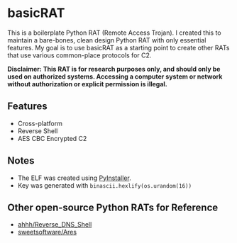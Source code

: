 # basicRAT

This is a boilerplate Python RAT (Remote Access Trojan). I created this to maintain a bare-bones, clean design Python RAT with only essential features. My goal is to use basicRAT as a starting point to create other RATs that use various common-place protocols for C2.

**Disclaimer: This RAT is for research purposes only, and should only be used on authorized systems. Accessing a computer system or network without authorization or explicit permission is illegal.**

## Features
* Cross-platform
* Reverse Shell
* AES CBC Encrypted C2

## Notes
* The ELF was created using [PyInstaller](http://www.pyinstaller.org/).
* Key was generated with `binascii.hexlify(os.urandom(16))`

## Other open-source Python RATs for Reference
* [ahhh/Reverse_DNS_Shell](https://github.com/ahhh/Reverse_DNS_Shell)
* [sweetsoftware/Ares](https://github.com/sweetsoftware/Ares)


